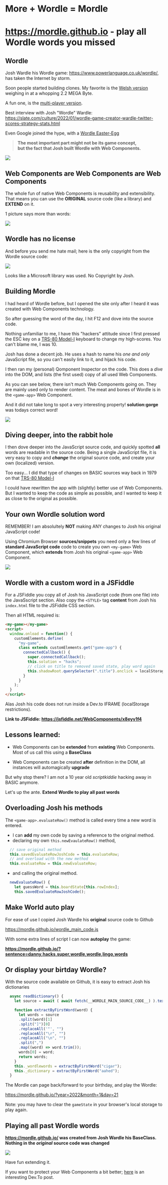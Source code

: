 # More + Wordle = Mordle
# https://mordle.github.io - play all Wordle words you missed

## Wordle


Josh Wardle his Wordle game: https://www.powerlanguage.co.uk/wordle/,  
has taken the Internet by storm.

Soon people started building clones. My favorite is the [Welsh version](https://www.hiriaith.cymru/gairglo) weighing in at a whopping 2.2 MEGA Byte.

A fun one, is the [multi-player version](https://www.youtube.com/watch?v=uvCl39bemp0).

Best interview with Josh "Wordle" Wardle: https://slate.com/culture/2022/01/wordle-game-creator-wardle-twitter-scores-strategy-stats.html

Even Google joined the hype, with a [Wordle Easter-Egg](https://9to5google.com/2022/01/21/google-wordle-easter-egg/)


> **The most important part might not be its game concept,**  
> **but the fact that Josh built Wordle with Web Components.**

![](https://i.imgur.com/ImT31Wc.png)

## Web Components are Web Components are Web Components

The whole fun of native Web Components is reusability and extensibility.  
That means you can use the **ORIGINAL** source code (like a library) and **EXTEND** on it.

1 picture says more than words:

![](https://i.imgur.com/Taw5g55.png)

## Wordle has no license

And before you send me hate mail; here is the only copyright from the Wordle source code:

![](https://i.imgur.com/b96worl.png)

Looks like a Microsoft library was used. No Copyright by Josh.

## Building Mordle


I had heard of Wordle before, but I opened the site only after I heard it was created with Web Components technology.

So after guessing the word of the day, I hit F12 and dove into the source code.

Nothing unfamiliar to me, I have this "hackers" attitude since I first pressed the ESC key on a [TRS-80 Model-I](http://www.trs-80.org/model-1/) keyboard to change my high-scores. You can't blame me, I was 10.

Josh has done a decent job. He uses a hash to name his _one and only_ JavaScript file, so you can't easily link to it, and hijack his code.

I then ran my (personal) Qomponent Inspector on the code. This does a _dive_ into the DOM, and lists (the first used) copy of all used Web Components.

As you can see below, there isn't much Web Components going on. They are mainly used only to render content. The meat and bones of Wordle is in the `<game-app>` Web Component.

And it did not take long to spot a very interesting property! **solution:gorge** was todays correct word!

![](https://i.imgur.com/h8ivuGz.png)

## Diving deeper, into the rabbit hole

I then dove deeper into the JavaScript source code, and quickly spotted **all** words are readable in the source code. Being a single JavaScript file, it is very easy to copy and **_change_** the original source code, and create your own (localized) version.

Too easy... I did that type of changes on BASIC sources way back in 1979 on that [TRS-80 Model-I](http://www.trs-80.org/model-1/)

I could have rewritten the app with (slightly) better use of Web Components. But I wanted to keep the code as simple as possible, and I wanted to keep it as close to the original as possible.

## Your own Wordle solution word

REMEMBER! I am absolultely **NOT** making ANY changes to Josh his original JavaScript code!

Using Chromium Browser **sources/snippets** you need only a few lines of **standard JavaScript code** code to create you own ``<my-game>`` Web Component, which **extends** from Josh his original ``<game-app>`` Web Component.

![](https://i.imgur.com/Vhm0AVH.png)

## Wordle with a custom word in a JSFiddle

For a JSFiddle you copy all of Josh his JavaScript code (from one file) into the JavaSscript section.
Also copy the ``<STYLE>`` tag **content** from Josh his ``index.html`` file to the JSFiddle CSS section.

Then all HTML required is:

```html
<my-game></my-game>
<script>
  window.onload = function() {
    customElements.define(
      "my-game",
      class extends customElements.get("game-app") {
        connectedCallback() {
          super.connectedCallback();
          this.solution = "hacks"; 
          // click on title to removed saved state, play word again
          this.shadowRoot.querySelector(".title").onclick = localStorage.removeItem("gameState");
        }
      }
    ); 
  }
</script>
```

Alas Josh his code does not run inside a Dev.to IFRAME (localStorage restrictions).

**Link to JSFiddle: https://jsfiddle.net/WebComponents/x8eyv1f4**

## Lessons learned:

- Web Components can be **extended** from **existing** Web Components. Most of us call this using a **BaseClass**

- Web Components can be created **after** definition in the DOM, all instances will automagically **upgrade**

But why stop there? I am not a 10 year old _scriptkiddie_ hacking away in BASIC anymore.

Let's up the ante. **Extend Wordle to play all past words**


## Overloading Josh his methods


The ``<game-app>.evaluateRow()`` method is called every time a new word is entered.	

* I can **add** my own code by saving a reference to the original method.
* declaring my own ``this.newEvaulateRow()`` method, 

```javascript
  // save original method
  this.savedEvaluateRowJoshCode = this.evaluateRow;
  // and overload with the new method
  this.evaluateRow = this.newEvaluateRow;
```

* and calling the original method.

```javascript
  newEvaluateRow() {
    let guessWord = this.boardState[this.rowIndex];
    this.savedEvaluateRowJoshCode();
```

## Make World auto play

For ease of use I copied Josh Wardle his **original** source code to Github

https://mordle.github.io/wordle_main_code.js

With some extra lines of script I can now **autoplay** the game:

**https://mordle.github.io/?sentence=danny,hacks,super,wordle,wordle,lingo,words**


## Or display your birtday Wordle?

With the source code available on Github, it is easy to extract Josh his dictionaries

```javascript
  async readDictionary() {
    let source = await ( await fetch(__WORDLE_MAIN_SOURCE_CODE__) ).text();

    function extractByFirstWord(word) {
      let words = source
      .split(word)[1]
      .split("]")[0]
      .replaceAll('"', "")
      .replaceAll("\r", "")
      .replaceAll("\n", "")
      .split(",")
      .map((word) => word.trim());
      words[0] = word;
      return words;
    }
    this._wordlewords = extractByFirstWord("cigar");
    this._dictionary = extractByFirstWord("aahed");
  }
```

The Mordle can page back/forward to your birthday, and play the Wordle:

https://mordle.github.io/?year=2022&month=1&day=21

Note: you may have to clear the ``gameState`` in your browser's local storage to play again.

## Playing all past Wordle words

**https://mordle.github.io/ was created from Josh Wardle his BaseClass. Nothing in the _original_ source code was changed**

![](https://i.imgur.com/pBBbQ0d.png)

Have fun extending it.

If you want to protect your Web Components a bit better; [here](https://dev.to/dannyengelman/protecting-your-web-components-but-you-did-not-hear-this-from-me-3b59) is an interesting Dev.To post.
